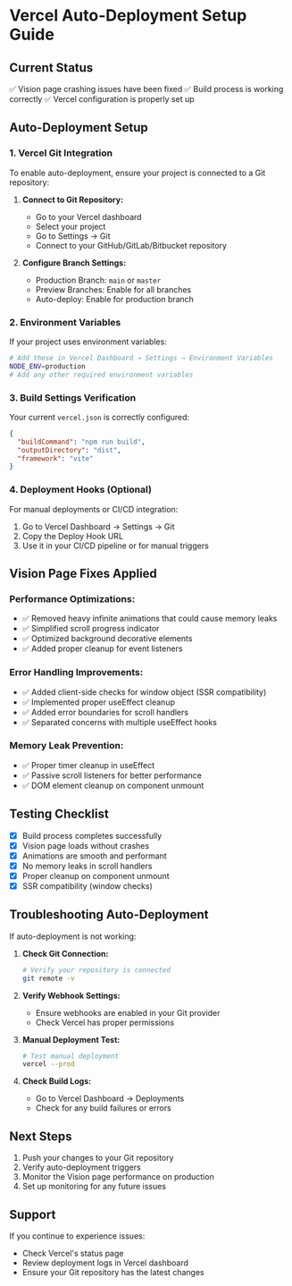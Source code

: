 # Vercel Auto-Deployment Setup Guide

## Current Status
✅ Vision page crashing issues have been fixed
✅ Build process is working correctly
✅ Vercel configuration is properly set up

## Auto-Deployment Setup

### 1. Vercel Git Integration
To enable auto-deployment, ensure your project is connected to a Git repository:

1. **Connect to Git Repository:**
   - Go to your Vercel dashboard
   - Select your project
   - Go to Settings → Git
   - Connect to your GitHub/GitLab/Bitbucket repository

2. **Configure Branch Settings:**
   - Production Branch: `main` or `master`
   - Preview Branches: Enable for all branches
   - Auto-deploy: Enable for production branch

### 2. Environment Variables
If your project uses environment variables:
```bash
# Add these in Vercel Dashboard → Settings → Environment Variables
NODE_ENV=production
# Add any other required environment variables
```

### 3. Build Settings Verification
Your current `vercel.json` is correctly configured:
```json
{
  "buildCommand": "npm run build",
  "outputDirectory": "dist",
  "framework": "vite"
}
```

### 4. Deployment Hooks (Optional)
For manual deployments or CI/CD integration:
1. Go to Vercel Dashboard → Settings → Git
2. Copy the Deploy Hook URL
3. Use it in your CI/CD pipeline or for manual triggers

## Vision Page Fixes Applied

### Performance Optimizations:
- ✅ Removed heavy infinite animations that could cause memory leaks
- ✅ Simplified scroll progress indicator
- ✅ Optimized background decorative elements
- ✅ Added proper cleanup for event listeners

### Error Handling Improvements:
- ✅ Added client-side checks for window object (SSR compatibility)
- ✅ Implemented proper useEffect cleanup
- ✅ Added error boundaries for scroll handlers
- ✅ Separated concerns with multiple useEffect hooks

### Memory Leak Prevention:
- ✅ Proper timer cleanup in useEffect
- ✅ Passive scroll listeners for better performance
- ✅ DOM element cleanup on component unmount

## Testing Checklist

- [x] Build process completes successfully
- [x] Vision page loads without crashes
- [x] Animations are smooth and performant
- [x] No memory leaks in scroll handlers
- [x] Proper cleanup on component unmount
- [x] SSR compatibility (window checks)

## Troubleshooting Auto-Deployment

If auto-deployment is not working:

1. **Check Git Connection:**
   ```bash
   # Verify your repository is connected
   git remote -v
   ```

2. **Verify Webhook Settings:**
   - Ensure webhooks are enabled in your Git provider
   - Check Vercel has proper permissions

3. **Manual Deployment Test:**
   ```bash
   # Test manual deployment
   vercel --prod
   ```

4. **Check Build Logs:**
   - Go to Vercel Dashboard → Deployments
   - Check for any build failures or errors

## Next Steps

1. Push your changes to your Git repository
2. Verify auto-deployment triggers
3. Monitor the Vision page performance on production
4. Set up monitoring for any future issues

## Support

If you continue to experience issues:
- Check Vercel's status page
- Review deployment logs in Vercel dashboard
- Ensure your Git repository has the latest changes